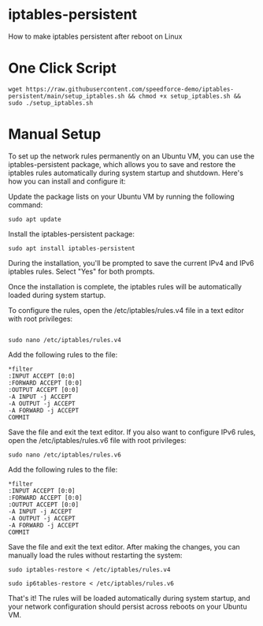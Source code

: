 # iptables-persistent
How to make iptables persistent after reboot on Linux

# One Click Script 
```
wget https://raw.githubusercontent.com/speedforce-demo/iptables-persistent/main/setup_iptables.sh && chmod +x setup_iptables.sh && sudo ./setup_iptables.sh
```

# Manual Setup

To set up the network rules permanently on an Ubuntu VM, you can use the iptables-persistent package, which allows you to save and restore the iptables rules automatically during system startup and shutdown. Here's how you can install and configure it:

Update the package lists on your Ubuntu VM by running the following command:
```
sudo apt update
```
Install the iptables-persistent package:
```
sudo apt install iptables-persistent
```

During the installation, you'll be prompted to save the current IPv4 and IPv6 iptables rules. Select "Yes" for both prompts.

Once the installation is complete, the iptables rules will be automatically loaded during system startup.

To configure the rules, open the /etc/iptables/rules.v4 file in a text editor with root privileges:

```

sudo nano /etc/iptables/rules.v4
```

Add the following rules to the file:

```
*filter
:INPUT ACCEPT [0:0]
:FORWARD ACCEPT [0:0]
:OUTPUT ACCEPT [0:0]
-A INPUT -j ACCEPT
-A OUTPUT -j ACCEPT
-A FORWARD -j ACCEPT
COMMIT
```

<p>
Save the file and exit the text editor.
If you also want to configure IPv6 rules, open the /etc/iptables/rules.v6 file with root privileges:
</p>

```
sudo nano /etc/iptables/rules.v6
```

Add the following rules to the file:


```
*filter
:INPUT ACCEPT [0:0]
:FORWARD ACCEPT [0:0]
:OUTPUT ACCEPT [0:0]
-A INPUT -j ACCEPT
-A OUTPUT -j ACCEPT
-A FORWARD -j ACCEPT
COMMIT
```

<p>
    Save the file and exit the text editor.
    After making the changes, you can manually load the rules without restarting the system:
</p>

```
sudo iptables-restore < /etc/iptables/rules.v4
```
```
sudo ip6tables-restore < /etc/iptables/rules.v6
```

That's it! The rules will be loaded automatically during system startup, and your network configuration should persist across reboots on your Ubuntu VM.
